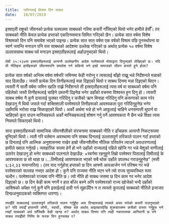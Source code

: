 ```yaml
---
title:  जमिनलाई विश्राम दिन साबथ
date:   18/07/2019
---
```


इस्राएली राष्ट्रको जीवनको प्रत्येक पलपलमा साबथको गरिमा कसरी गाँसिएको थियो भनेर हामीले हेर्यौँ। तर साबथको नीति केवल प्रत्येक हप्ताको एकदिनमामात्र सिमित गरिएको छैन। प्रत्येक सात वर्षमा विशेष विश्रामको दिन पनि समावेश भएको पाइन्छ। प्रत्येक सात सात वर्षमा एक वर्षको विश्राम पछि पुनर्स्थापना वा स्वर्ण जयन्ति मनाउन पनि यस साबथको आदेशमा उल्लेख गरिएको छ अर्थात् प्रत्येक ५० वर्षमा विशेष उल्लाससाथ साबथ पर्व मनाउन इस्राएलीहरूलाई अर्हाउनुभएको थियो।

`लेबी २५:१­३४मा इस्राएलीहरूलाई अत्यन्तै उल्लेखनीय आदेश परमेश्वरले मोशाद्वारा दिनुभएको लेखिएको छ। यदि ती नीतिहरू हामीहरूको जीवनमापनि समावेश गर्न सकियो भने हाम्रो समाजको जीवन कस्तो हुने होला?`

प्रत्येक सात वर्षको अन्तिम वर्षमा वर्षभरि जमिनमा केही नरोप्नु र त्यसलाई बाँझो राख्नु भन्ने निर्देशनले मन्नाको याद दिलाउँछ। जसरी प्रत्येक दिन तिनीहरूलाई मन्ना दिइएको थियो र साबथ दिनमा मन्ना दिइएको थिएन। त्यसरी नै सातौँ वर्षमा जमिन खालि राख्ने निर्देशनले ती इस्राएलीहरूलाई त्यस वर्ष वा साबथको वर्षमा पनि पहिलेको जस्तै तिनीहरूलाई चाहिने उब्जनी दिइनेछ भनेर उहाँको वचनमा विश्वस्त हुन दिनु हो। त्यसरी साबथ वर्षमा नै कुनै दासलाई फुक्का गरिदिनु र कसैको ऋण मिनाहा गरिदिनु पनि करूणाको काम गरेर देखाउनु नै थियो जसले गर्दा शक्तिशाली परमेश्वरले तिनीहरूको आवश्यकता पूरा गरिदिनुहुनेछ भनेर उहाँमाथि भरोसा राख्न सिकाइएको थियो। अर्को अर्थमा भन्ने हो भने आफूलाई चाहिने धनसम्पत्ती थुपार्न वा चाहिएको कुरा पाउन मानिसहरूले अर्को मानिसहरूलाई शोषण गर्नु पर्ने आवश्यकता नै छैन भन्ने शिक्षा त्यस नियमले सिकाएको थियो।

सारा इस्राएलीहरूको सामाजिक जीवनशैलीको संरचनामा साबथको नीति र ढाँचाहरू अत्यन्तै निकटरूपमा बुनिएको थियो। त्यसै गरि वर्तमान अवस्थामा पनि साबथ दिनलाई उल्लासपूर्ण तरिकाले पालन गर्दा हप्ताको छ दिनलाई पनि आत्मिक अनुशासनमा राखेर हाम्रो जीवनशैलीमा मौलिक परिवर्तन त्याउने अवधारणालाई हामीले ख्याल गर्नुपर्छ। व्यवहारिक रूपमा हेर्ने हो भने उहाँको राज्यलाई पहिले खोजि गर भन्ने येशूको वाणीलाई उतारेर देखाउनु हो भनेर साबथको पालनाले देखाउँछ: ×स्वर्गमा रहनुहुने तिम्रो परमेश्वर पितालाई तिमीलाई के आवश्यकता छ सो थाहा छ।...तिमीलाई आवश्यकता भएको सबै थोक उहाँले उपलब्ध गराउनुहुनेछ" (मत्ती ६:३२,३३ रूपान्तरित)। (तर याद गर्नुहोस् हप्ताको छ दिन आफ्नो आयआर्जन गर्न परिश्रम गर भन्ने परमेश्वरको सल्लाह नभएर आदेश हो। कुनै पनि राज्यमा नीति भएन भने त्यो राज्य सुव्यवस्थित रूमा चल्दैन। परमेश्वरको राज्यमा पनि नीति छ। त्यो नीति हो साबथ जसमा छ दिन काम गर भनेर आदेश दिइएको छ। छ दिन केही काम नगर्ने र हात बाँधेर बस्ने अनि परमेश्वरको राज्य खोजेको भन्दै उहाँको आशिषको अपेक्षा गर्नु कुनै पनि इसाईलाई दावी गर्न सुहाउँदैन न त त्यस्तो कुरालाई साबथको नीतिले इजाजत दिन्छ­अनुवादकको व्यक्तिगत धारणा)।

`तपाईँले साबथलाई उल्लासपूर्ण तरिकाले पालन गर्नुहुँदा अरू दिनहरूलाई त्यसले असर पारेको कसरी पाउनुभएको छ? यदि तपाईँ हप्ताभरि लोभी, स्वार्थी, शोषक बन्ने अर्थात् आइतबारदेखि शुक्रबारसम्म कसैको वास्ता गर्नुहुन्न भने त्यहाँ साबथको अर्थ साँच्चिकै केही रहन्छ त? अर्थात् साबथ दिनमा पनि त्यही नकारात्मक आनिवानी छ भने साबथ तपाईँको निम्ति के फरक दिन हुनसक्छ र?`